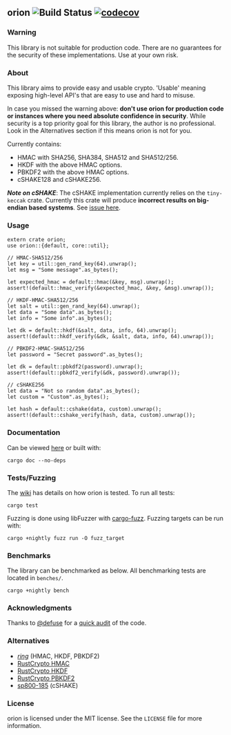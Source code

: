 ## orion ![Build Status](https://travis-ci.org/brycx/orion.svg?branch=master) [![codecov](https://codecov.io/gh/brycx/orion/branch/master/graph/badge.svg)](https://codecov.io/gh/brycx/orion)

### Warning
This library is not suitable for production code. There are no guarantees for the security of these implementations. Use at your own risk.


### About
This library aims to provide easy and usable crypto. 'Usable' meaning exposing high-level
API's that are easy to use and hard to misuse.  

In case you missed the warning above: **don't use orion for production code or instances where you need absolute confidence in security**. While security is a top priority goal for this library, the author is no
professional. Look in the Alternatives section if this means orion is not for you.


Currently contains:
* HMAC with SHA256, SHA384, SHA512 and SHA512/256.
* HKDF with the above HMAC options.
* PBKDF2 with the above HMAC options.
* cSHAKE128 and cSHAKE256.

***Note on cSHAKE***:
The cSHAKE implementation currently relies on the `tiny-keccak` crate. Currently this crate
will produce **incorrect results on big-endian based systems**. See [issue here](https://github.com/debris/tiny-keccak/issues/15).

### Usage
```
extern crate orion;
use orion::{default, core::util};

// HMAC-SHA512/256
let key = util::gen_rand_key(64).unwrap();
let msg = "Some message".as_bytes();

let expected_hmac = default::hmac(&key, msg).unwrap();
assert!(default::hmac_verify(&expected_hmac, &key, &msg).unwrap());

// HKDF-HMAC-SHA512/256
let salt = util::gen_rand_key(64).unwrap();
let data = "Some data".as_bytes();
let info = "Some info".as_bytes();

let dk = default::hkdf(&salt, data, info, 64).unwrap();
assert!(default::hkdf_verify(&dk, &salt, data, info, 64).unwrap());

// PBKDF2-HMAC-SHA512/256
let password = "Secret password".as_bytes();

let dk = default::pbkdf2(password).unwrap();
assert!(default::pbkdf2_verify(&dk, password).unwrap());

// cSHAKE256
let data = "Not so random data".as_bytes();
let custom = "Custom".as_bytes();

let hash = default::cshake(data, custom).unwrap();
assert!(default::cshake_verify(hash, data, custom).unwrap());
```


### Documentation
Can be viewed [here](https://docs.rs/orion) or built with:

```
cargo doc --no-deps
```

### Tests/Fuzzing
The [wiki](https://github.com/brycx/orion/wiki/Testing-suite) has details on how orion is tested. To run all tests:
```
cargo test
```

Fuzzing is done using libFuzzer with [cargo-fuzz](https://github.com/rust-fuzz/cargo-fuzz). Fuzzing targets can be run with:
```
cargo +nightly fuzz run -O fuzz_target
```

### Benchmarks
The library can be benchmarked as below. All benchmarking tests are located in `benches/`.
```
cargo +nightly bench
```
### Acknowledgments
Thanks to [@defuse](https://github.com/defuse) for a [quick audit](https://github.com/brycx/orion/issues/3) of the code.

### Alternatives
- [*ring*](https://crates.io/crates/ring) (HMAC, HKDF, PBKDF2)
- [RustCrypto HMAC](https://crates.io/crates/hmac)
- [RustCrypto HKDF](https://crates.io/crates/hkdf)
- [RustCrypto PBKDF2](https://crates.io/crates/pbkdf2)
- [sp800-185](https://crates.io/crates/sp800-185) (cSHAKE)

### License
orion is licensed under the MIT license. See the `LICENSE` file for more information.
